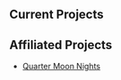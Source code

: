 ## Current Projects


## Affiliated Projects
* [Quarter Moon Nights](https://github.com/redbeakstudio/quarter-moon-nights)
